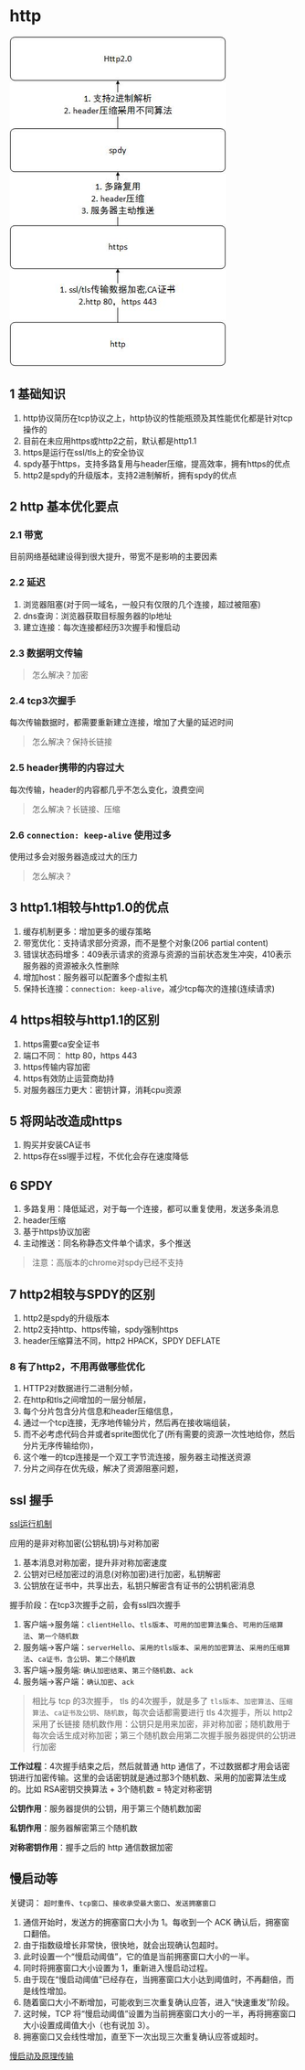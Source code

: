 # http

![架构图](./http2.jpg)

## 1 基础知识

1. http协议简历在tcp协议之上，http协议的性能瓶颈及其性能优化都是针对tcp操作的
2. 目前在未应用https或http2之前，默认都是http1.1
3. https是运行在ssl/tls上的安全协议
4. spdy基于https，支持多路复用与header压缩，提高效率，拥有https的优点
5. http2是spdy的升级版本，支持2进制解析，拥有spdy的优点

## 2 http 基本优化要点

### 2.1 带宽

目前网络基础建设得到很大提升，带宽不是影响的主要因素

### 2.2 延迟

1. 浏览器阻塞(对于同一域名，一般只有仅限的几个连接，超过被阻塞)
2. dns查询：浏览器获取目标服务器的Ip地址
3. 建立连接：每次连接都经历3次握手和慢启动

### 2.3 数据明文传输

> 怎么解决？加密

### 2.4 tcp3次握手

每次传输数据时，都需要重新建立连接，增加了大量的延迟时间

> 怎么解决？保持长链接

### 2.5 header携带的内容过大

每次传输，header的内容都几乎不怎么变化，浪费空间

> 怎么解决？长链接、压缩

### 2.6 `connection: keep-alive` 使用过多

使用过多会对服务器造成过大的压力

> 怎么解决？

## 3 http1.1相较与http1.0的优点

1. 缓存机制更多：增加更多的缓存策略
2. 带宽优化：支持请求部分资源，而不是整个对象(206 partial content)
3. 错误状态码增多：409表示请求的资源与资源的当前状态发生冲突，410表示服务器的资源被永久性删除
4. 增加host：服务器可以配置多个虚拟主机
5. 保持长连接：`connection: keep-alive`，减少tcp每次的连接(连续请求)

## 4 https相较与http1.1的区别

1. https需要ca安全证书
2. 端口不同： http 80，https 443
3. https传输内容加密
4. https有效防止运营商劫持
5. 对服务器压力更大：密钥计算，消耗cpu资源

## 5 将网站改造成https

1. 购买并安装CA证书
2. https存在ssl握手过程，不优化会存在速度降低

## 6 SPDY

1. 多路复用：降低延迟，对于每一个连接，都可以重复使用，发送多条消息
2. header压缩
3. 基于https协议加密
4. 主动推送：同名称静态文件单个请求，多个推送

> 注意：高版本的chrome对spdy已经不支持

## 7 http2相较与SPDY的区别

1. http2是spdy的升级版本
2. http2支持http、https传输，spdy强制https
3. header压缩算法不同，http2 HPACK，SPDY DEFLATE

### 8 有了http2，不用再做哪些优化

1. HTTP2对数据进行二进制分帧，
2. 在http和tls之间增加的一层分帧层，
3. 每个分片包含分片信息和header压缩信息，
4. 通过一个tcp连接，无序地传输分片，然后再在接收端组装，
5. 而不必考虑代码合并或者sprite图优化了(所有需要的资源一次性地给你，然后分片无序传输给你)，
6. 这个唯一的tcp连接是一个双工字节流连接，服务器主动推送资源
7. 分片之间存在优先级，解决了资源阻塞问题，

## ssl 握手

[ssl运行机制](http://www.ruanyifeng.com/blog/2014/02/ssl_tls.html)

应用的是非对称加密(公钥私钥)与对称加密

1. 基本消息对称加密，提升非对称加密速度
2. 公钥对已经加密过的消息(对称加密)进行加密，私钥解密
3. 公钥放在证书中，共享出去，私钥只解密含有证书的公钥机密消息

握手阶段：在tcp3次握手之前，会有ssl四次握手

1. 客户端->服务端：`clientHello`、`tls版本`、`可用的加密算法集合`、`可用的压缩算法`、`第一个随机数`
2. 服务端->客户端：`serverHello`、`采用的tls版本`、`采用的加密算法`、`采用的压缩算法`、`ca证书，含公钥`、`第二个随机数`
3. 客户端->服务端: `确认加密结束`、`第三个随机数`、`ack`
4. 服务端->客户端：`确认加密`、`ack`

> 相比与 tcp 的3次握手， tls 的4次握手，就是多了 `tls版本`、`加密算法`、`压缩算法`、`ca证书及公钥`、`随机数`，每次会话都需要进行 tls 4次握手，所以 http2 采用了长链接
> 随机数作用：公钥只是用来加密，非对称加密；随机数用于每次会话生成对称加密；第三个随机数会用第二次握手服务器提供的公钥进行加密

**工作过程**：4次握手结束之后，然后就普通 http 通信了，不过数据都才用会话密钥进行加密传输。这里的会话密钥就是通过那3个随机数、采用的加密算法生成的。比如 RSA密钥交换算法 + 3个随机数 = 特定对称密钥

**公钥作用**：服务器提供的公钥，用于第三个随机数加密

**私钥作用**：服务器解密第三个随机数

**对称密钥作用**：握手之后的 http 通信数据加密

## 慢启动等

关键词： `超时重传`、`tcp窗口`、`接收承受最大窗口`、`发送拥塞窗口`

1. 通信开始时，发送方的拥塞窗口大小为 1。每收到一个 ACK 确认后，拥塞窗口翻倍。
2. 由于指数级增长非常快，很快地，就会出现确认包超时。
3. 此时设置一个“慢启动阈值”，它的值是当前拥塞窗口大小的一半。
4. 同时将拥塞窗口大小设置为 1，重新进入慢启动过程。
5. 由于现在“慢启动阈值”已经存在，当拥塞窗口大小达到阈值时，不再翻倍，而是线性增加。
6. 随着窗口大小不断增加，可能收到三次重复确认应答，进入“快速重发”阶段。
7. 这时候，TCP 将“慢启动阈值”设置为当前拥塞窗口大小的一半，再将拥塞窗口大小设置成阈值大小（也有说加 3）。
8. 拥塞窗口又会线性增加，直至下一次出现三次重复确认应答或超时。

[慢启动及原理传输](http://blog.csdn.net/book_zhouqingjun216/article/details/51812786)